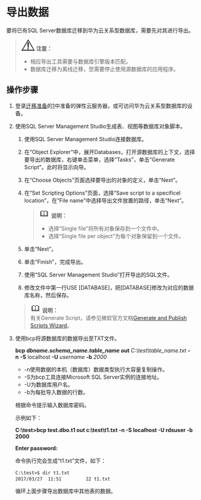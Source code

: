 # 导出数据<a name="zh-cn_topic_0053089724"></a>

要将已有SQL Server数据库迁移到华为云关系型数据库，需要先对其进行导出。

>![](public_sys-resources/icon-notice.gif) **注意：**   
>-   相应导出工具需要与数据库引擎版本匹配。  
>-   数据库迁移为离线迁移，您需要停止使用源数据库的应用程序。  

## 操作步骤<a name="s8fcbbdd229c641e0afc037e7169ae62d"></a>

1.  登录[迁移准备](SQL-Server迁移准备.md)的[1](SQL-Server迁移准备.md#l7c29b4daf0d74d7d9b47b173265d179d)中准备的弹性云服务器，或可访问华为云关系型数据库的设备。
2.  使用SQL Server Management Studio生成表、视图等数据库对象脚本。

    1.  使用SQL Server Management Studio连接数据库。
    2.  在“Object Explorer”中，展开Databases，打开源数据库的上下文，选择要导出的数据库，右键单击菜单，选择“Tasks”，单击“Generate Script”。此时将显示向导。
    3.  在“Choose Objects”页面选择要导出的对象的定义，单击“Next”。
    4.  在“Set Scripting Options”页面，选择“Save script to a specificel location”，在“File name”中选择导出文件放置的路径，单击“Next”。

        >![](public_sys-resources/icon-note.gif) **说明：**   
        >-   选择“Single file”将所有对象保存到一个文件中。  
        >-   选择“Single file per object”为每个对象保留到一个文件。  

    5.  单击“Next”。
    6.  单击“Finish”，完成导出。
    7.  使用“SQL Server Management Studio”打开导出的SQL文件。
    8.  修改文件中第一行USE \[DATABASE\]，把\[DATABASE\]修改为对应的数据库名称，然后保存。

    >![](public_sys-resources/icon-note.gif) **说明：**   
    >有关Generate Script，请参见微软官方文档[Generate and Publish Scripts Wizard](https://docs.microsoft.com/en-us/sql/relational-databases/scripting/generate-and-publish-scripts-wizard)。  

3.  使用bcp将源数据库的数据导出至TXT文件。

    **bcp **_dbname.schema\_name.table\_name_** out** _C:\\test\\table\_name.txt_ **-n** **-S** localhost **-U** _username_ **-b** _2000_

    -   -n使用数据的本机（数据库）数据类型执行大容量复制操作。
    -   -S为bcp工具连接Microsoft SQL Server实例的连接地址。
    -   -U为数据库用户名。
    -   -b为每批导入数据的行数。

    根据命令提示输入数据库密码。

    示例如下：

    **C:\\test\>bcp test.dbo.t1 out c:\\test\\t1.txt -n -S localhost -U rdsuser -b 2000**

    **Enter password:**

    命令执行完会生成“t1.txt”文件，如下：

    ```
    C:\test>$ dir t1.txt
    2017/03/27  11:51         22 t1.txt
    ```

    循环上面步骤导出数据库中其他表的数据。


